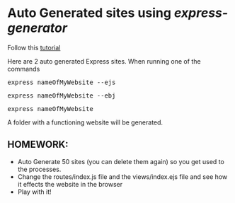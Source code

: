 # Auto Generated sites using *express-generator*

Follow this [tutorial](http://expressjs.com/starter/generator.html)

Here are 2 auto generated Express sites.
When running one of the commands

<pre>express nameOfMyWebsite --ejs</pre>
<pre>express nameOfMyWebsite --ebj</pre>
<pre>express nameOfMyWebsite</pre>

A folder with a functioning website will be generated.

## HOMEWORK: 	
* Auto Generate 50 sites (you can delete them again) so you get used to the processes.
* Change the routes/index.js file and the views/index.ejs file and see how it effects the website in the browser
* Play with it!

